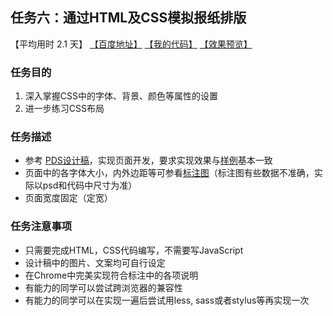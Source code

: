 ## 任务六：通过HTML及CSS模拟报纸排版
【平均用时 2.1 天】
[【百度地址】](http://ife.baidu.com/course/detail/id/99)
[【我的代码】](https://github.com/wangsiyuan233/IFE2017/tree/master/%E5%B0%8F%E8%96%87%E5%AD%A6%E9%99%A2/xiaowei_task6)
[【效果预览】](https://baoyuzhang.github.io/IFE2017/IFE_xiaowei/IFE_xiaowei_task6/IFE_xiaowei_task6.html)

### 任务目的
1. 深入掌握CSS中的字体、背景、颜色等属性的设置
2. 进一步练习CSS布局

### 任务描述
- 参考 [PDS设计稿](https://github.com/baoyuzhang/IFE_xiaowei_task6/blob/master/task_1_6_1.psd)，实现页面开发，要求实现效果与[样例](https://github.com/baoyuzhang/IFE_xiaowei_task6/blob/master/task_1_6_2.jpg)基本一致
- 页面中的各字体大小，内外边距等可参看[标注图](https://github.com/baoyuzhang/IFE_xiaowei_task6/blob/master/task_1_6_3.jpg)（标注图有些数据不准确，实际以psd和代码中尺寸为准）
- 页面宽度固定（定宽）

### 任务注意事项
- 只需要完成HTML，CSS代码编写，不需要写JavaScript
- 设计稿中的图片、文案均可自行设定
- 在Chrome中完美实现符合标注中的各项说明
- 有能力的同学可以尝试跨浏览器的兼容性
- 有能力的同学可以在实现一遍后尝试用less, sass或者stylus等再实现一次
